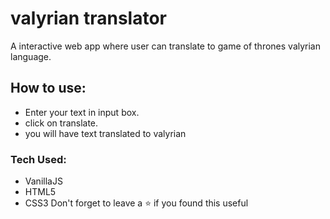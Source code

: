 # valyrian translator
A interactive web app where user can translate to game of thrones valyrian language.
## How to use:
- Enter your text in input box.
- click on translate.
- you will have text translated to valyrian 
### Tech Used:
- VanillaJS
- HTML5
- CSS3
Don't forget to leave a ⭐ if you found this useful
